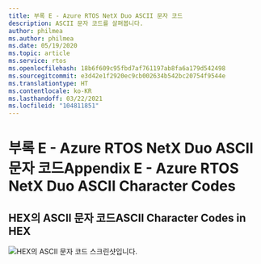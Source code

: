 ```yaml
---
title: 부록 E - Azure RTOS NetX Duo ASCII 문자 코드
description: ASCII 문자 코드를 살펴봅니다.
author: philmea
ms.author: philmea
ms.date: 05/19/2020
ms.topic: article
ms.service: rtos
ms.openlocfilehash: 18b6f609c95fbd7af761197ab8fa6a179d542498
ms.sourcegitcommit: e3d42e1f2920ec9cb002634b542bc20754f9544e
ms.translationtype: HT
ms.contentlocale: ko-KR
ms.lasthandoff: 03/22/2021
ms.locfileid: "104811851"
---
```

# <a name="appendix-e----azure-rtos-netx-duo-ascii-character-codes"></a><span data-ttu-id="d98fb-103">부록 E - Azure RTOS NetX Duo ASCII 문자 코드</span><span class="sxs-lookup"><span data-stu-id="d98fb-103">Appendix E -  Azure RTOS NetX Duo ASCII Character Codes</span></span> 

## <a name="ascii-character-codes-in-hex"></a><span data-ttu-id="d98fb-104">HEX의 ASCII 문자 코드</span><span class="sxs-lookup"><span data-stu-id="d98fb-104">ASCII Character Codes in HEX</span></span>

![HEX의 ASCII 문자 코드 스크린샷입니다.](./media/user-guide/ascii-character-codes-hex.png)